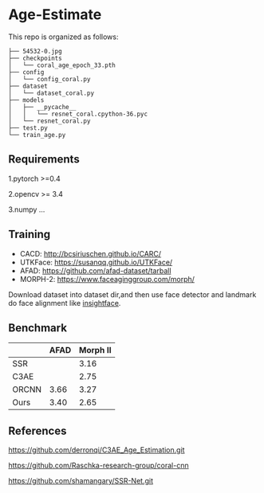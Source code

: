 # Age-Estimate

This repo is organized as follows:

```shell
├── 54532-0.jpg
├── checkpoints
│   └── coral_age_epoch_33.pth
├── config
│   └── config_coral.py
├── dataset
│   └── dataset_coral.py
├── models
│   ├── __pycache__
│   │   └── resnet_coral.cpython-36.pyc
│   └── resnet_coral.py
├── test.py
└── train_age.py
```

## Requirements

1.pytorch >=0.4

2.opencv >= 3.4

3.numpy ...

## Training

- CACD: http://bcsiriuschen.github.io/CARC/
- UTKFace: https://susanqq.github.io/UTKFace/
- AFAD: https://github.com/afad-dataset/tarball
- MORPH-2: https://www.faceaginggroup.com/morph/

Download dataset into dataset dir,and then use face detector and landmark do face alignment like [insightface](https://github.com/deepinsight/insightface).

## Benchmark

|       | AFAD | Morph II |
| ----- | ---- | -------- |
| SSR   |      | 3.16     |
| C3AE  |      | 2.75     |
| ORCNN | 3.66 | 3.27     |
| Ours  | 3.40 | 2.65     |

## References

https://github.com/derronqi/C3AE_Age_Estimation.git

https://github.com/Raschka-research-group/coral-cnn

https://github.com/shamangary/SSR-Net.git

